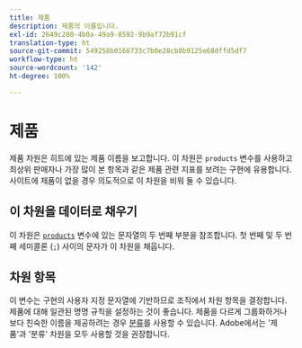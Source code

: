 ```yaml
---
title: 제품
description: 제품의 이름입니다.
exl-id: 2649c200-4b0a-49a9-8592-9b9af72b91cf
translation-type: ht
source-git-commit: 549258b0168733c7b0e28cb8b9125e68dffd5df7
workflow-type: ht
source-wordcount: '142'
ht-degree: 100%

---
```


# 제품

제품 차원은 히트에 있는 제품 이름을 보고합니다. 이 차원은 `products` 변수를 사용하고 최상위 판매자나 가장 많이 본 항목과 같은 제품 관련 지표를 보려는 구현에 유용합니다. 사이트에 제품이 없을 경우 의도적으로 이 차원을 비워 둘 수 있습니다.

## 이 차원을 데이터로 채우기

이 차원은 [`products`](/help/implement/vars/page-vars/products.md) 변수에 있는 문자열의 두 번째 부분을 참조합니다. 첫 번째 및 두 번째 세미콜론 (`;`) 사이의 문자가 이 차원을 채웁니다.

## 차원 항목

이 변수는 구현의 사용자 지정 문자열에 기반하므로 조직에서 차원 항목을 결정합니다. 제품에 대해 일관된 명명 규칙을 설정하는 것이 좋습니다. 제품을 다르게 그룹화하거나 보다 친숙한 이름을 제공하려는 경우 [분류](../classifications/c-classifications.md)를 사용할 수 있습니다. Adobe에서는 &#39;제품&#39;과 &#39;분류&#39; 차원을 모두 사용할 것을 권장합니다.
